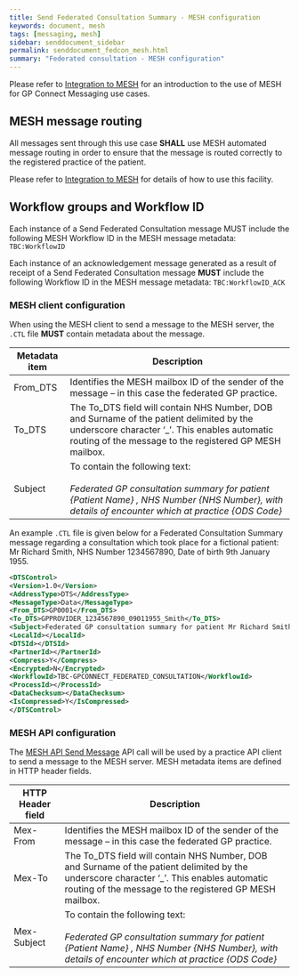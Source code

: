 ```yaml
---
title: Send Federated Consultation Summary - MESH configuration
keywords: document, mesh
tags: [messaging, mesh]
sidebar: senddocument_sidebar
permalink: senddocument_fedcon_mesh.html
summary: "Federated consultation - MESH configuration"
---
```


Please refer to [Integration to MESH](integration_mesh.html) for an introduction to the use of MESH for GP Connect Messaging use cases.

## MESH message routing ##

All messages sent through this use case **SHALL** use MESH automated message routing in order to ensure that the message is routed correctly to the registered practice of the patient.

Please refer to [Integration to MESH](integration_mesh.html) for details of how to use this facility.

## Workflow groups and Workflow ID ##

Each instance of a Send Federated Consultation message MUST include the following MESH Workflow ID in the MESH message metadata: `TBC:WorkflowID`

Each instance of an acknowledgement message generated as a result of receipt of a Send Federated Consultation message **MUST** include the following Workflow ID in the MESH message metadata: `TBC:WorkflowID_ACK`

### MESH client configuration 

When using the MESH client to send a message to the MESH server, the `.CTL` file **MUST** contain metadata about the message.

| Metadata item | Description |
| ------------- | ----------- |
| From_DTS | Identifies the MESH mailbox ID of the sender of the message – in this case the federated GP practice.  |
| To_DTS |  The To_DTS field will contain NHS Number, DOB and Surname of the patient delimited by the underscore character ‘_’. This enables automatic routing of the message to the registered GP MESH mailbox. |
| Subject | To contain the following text: <br/>  <br/>  *Federated GP consultation summary for patient {Patient Name} , NHS Number {NHS Number}, with details of encounter which at practice {ODS Code}* |

An example `.CTL` file is given below for a Federated Consultation Summary message regarding a consultation which took place for a fictional patient: Mr Richard Smith, NHS Number 1234567890, Date of birth 9th January 1955.

```xml
<DTSControl>
<Version>1.0</Version>
<AddressType>DTS</AddressType>
<MessageType>Data</MessageType>
<From_DTS>GP0001</From_DTS>
<To_DTS>GPPROVIDER_1234567890_09011955_Smith</To_DTS>
<Subject>Federated GP consultation summary for patient Mr Richard Smith , NHS Number 1234567890, with details of encounter which at practice GP0001</Subject>
<LocalId></LocalId>
<DTSId></DTSId>
<PartnerId></PartnerId>
<Compress>Y</Compress>
<Encrypted>N</Encrypted>
<WorkflowId>TBC-GPCONNECT_FEDERATED_CONSULTATION</WorkflowId>
<ProcessId></ProcessId>
<DataChecksum></DataChecksum>
<IsCompressed>Y</IsCompressed>
</DTSControl>
```

### MESH API configuration ###

The [MESH API Send Message](https://nhsconnect.github.io/spine-mesh/develop_mesh_server_api.html#send-message) API call will be used by a practice API client to send a message to the MESH server. MESH metadata items are defined in HTTP header fields.

| HTTP Header field | Description |
| ------------- | ----------- |
| Mex-From | Identifies the MESH mailbox ID of the sender of the message – in this case the federated GP practice.  |
| Mex-To |  The To_DTS field will contain NHS Number, DOB and Surname of the patient delimited by the underscore character ‘_’. This enables automatic routing of the message to the registered GP MESH mailbox. |
| Mex-Subject | To contain the following text: <br/>  <br/>  *Federated GP consultation summary for patient {Patient Name} , NHS Number {NHS Number}, with details of encounter which at practice {ODS Code}* |
